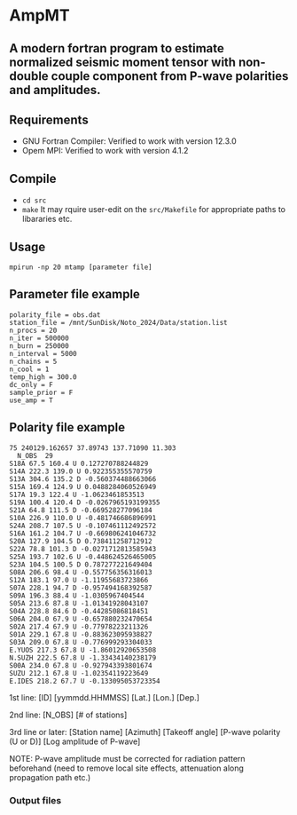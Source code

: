 # AmpMT
## A modern fortran program to estimate normalized seismic moment tensor with non-double couple component from P-wave polarities and amplitudes. 

## Requirements
* GNU Fortran Compiler: Verified to work with version 12.3.0
* Opem MPI: Verified to work with version 4.1.2

## Compile 
* `cd src`
* `make`
It may rquire user-edit on the `src/Makefile` for appropriate paths to libararies etc.

## Usage 
`mpirun -np 20 mtamp [parameter file]`

## Parameter file example
```
polarity_file = obs.dat
station_file = /mnt/SunDisk/Noto_2024/Data/station.list
n_procs = 20
n_iter = 500000
n_burn = 250000
n_interval = 5000
n_chains = 5
n_cool = 1
temp_high = 300.0
dc_only = F
sample_prior = F
use_amp = T
```

## Polarity file example
```
75 240129.162657 37.89743 137.71090 11.303
  N_OBS  29
S18A 67.5 160.4 U 0.127270788244829
S14A 222.3 139.0 U 0.922355355570759
S13A 304.6 135.2 D -0.560374488663066
S15A 169.4 124.9 U 0.0488284060526949
S17A 19.3 122.4 U -1.0623461853513
S19A 100.4 120.4 D -0.0267965193199355
S21A 64.8 111.5 D -0.669528277096184
S10A 226.9 110.0 U -0.481746686896991
S24A 208.7 107.5 U -0.107461112492572
S16A 161.2 104.7 U -0.669806241046732
S20A 127.9 104.5 D 0.738411258712912
S22A 78.8 101.3 D -0.0271712813585943
S25A 193.7 102.6 U -0.448624526465005
S23A 104.5 100.5 D 0.787277221649404
S08A 206.6 98.4 U -0.557756356316013
S12A 183.1 97.0 U -1.11955683723866
S07A 228.1 94.7 D -0.957494168392587
S09A 196.3 88.4 U -1.0305967404544
S05A 213.6 87.8 U -1.01341928043107
S04A 228.8 84.6 D -0.44285086818451
S06A 204.0 67.9 U -0.657880232470654
S02A 217.4 67.9 U -0.77978223211326
S01A 229.1 67.8 U -0.883623095938827
S03A 209.0 67.8 U -0.776999293304033
E.YUOS 217.3 67.8 U -1.86012920653508
N.SUZH 222.5 67.8 U -1.33434140238179
S00A 234.0 67.8 U -0.927943393801674
SUZU 212.1 67.8 U -1.02354119223649
E.IDES 218.2 67.7 U -0.133095053723354
```
1st line: [ID]  [yymmdd.HHMMSS] [Lat.] [Lon.] [Dep.]

2nd line: [N_OBS] [# of stations]

3rd line or later: [Station name] [Azimuth] [Takeoff angle] [P-wave polarity (U or D)] [Log amplitude of P-wave]

NOTE: P-wave amplitude must be corrected for radiation pattern beforehand (need to remove local site effects, attenuation along propagation path etc.)

### Output files



